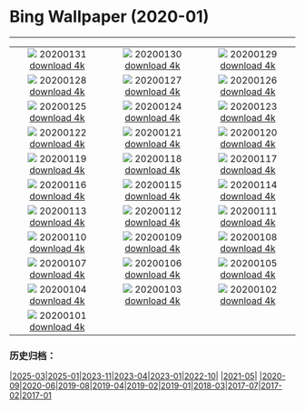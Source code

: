 # Bing Wallpaper (2020-01)
**************
| | | |
| :----: | :----: | :----: |
| ![](https://www.bing.com/th?id=OHR.ReddishEgret_EN-US2958831498_1920x1080.jpg) 20200131 [download 4k](https://www.bing.com/th?id=OHR.ReddishEgret_EN-US2958831498_UHD.jpg) | ![](https://www.bing.com/th?id=OHR.LakeBaikal_EN-US8692095269_1920x1080.jpg) 20200130 [download 4k](https://www.bing.com/th?id=OHR.LakeBaikal_EN-US8692095269_UHD.jpg) | ![](https://www.bing.com/th?id=OHR.SemucChampey_EN-US8613323076_1920x1080.jpg) 20200129 [download 4k](https://www.bing.com/th?id=OHR.SemucChampey_EN-US8613323076_UHD.jpg) |
| ![](https://www.bing.com/th?id=OHR.CapeDisappointment_EN-US8548904341_1920x1080.jpg) 20200128 [download 4k](https://www.bing.com/th?id=OHR.CapeDisappointment_EN-US8548904341_UHD.jpg) | ![](https://www.bing.com/th?id=OHR.NYCLitUp_EN-US8462661548_1920x1080.jpg) 20200127 [download 4k](https://www.bing.com/th?id=OHR.NYCLitUp_EN-US8462661548_UHD.jpg) | ![](https://www.bing.com/th?id=OHR.TajRepublic_EN-US8399320805_1920x1080.jpg) 20200126 [download 4k](https://www.bing.com/th?id=OHR.TajRepublic_EN-US8399320805_UHD.jpg) |
| ![](https://www.bing.com/th?id=OHR.SouthernGate_EN-US8348473546_1920x1080.jpg) 20200125 [download 4k](https://www.bing.com/th?id=OHR.SouthernGate_EN-US8348473546_UHD.jpg) | ![](https://www.bing.com/th?id=OHR.SunlitScree_EN-US8210223982_1920x1080.jpg) 20200124 [download 4k](https://www.bing.com/th?id=OHR.SunlitScree_EN-US8210223982_UHD.jpg) | ![](https://www.bing.com/th?id=OHR.SafariSavannah_EN-US8123928986_1920x1080.jpg) 20200123 [download 4k](https://www.bing.com/th?id=OHR.SafariSavannah_EN-US8123928986_UHD.jpg) |
| ![](https://www.bing.com/th?id=OHR.WhitehorseLights_EN-US8047937950_1920x1080.jpg) 20200122 [download 4k](https://www.bing.com/th?id=OHR.WhitehorseLights_EN-US8047937950_UHD.jpg) | ![](https://www.bing.com/th?id=OHR.HighlandsSquirrel_EN-US7983501314_1920x1080.jpg) 20200121 [download 4k](https://www.bing.com/th?id=OHR.HighlandsSquirrel_EN-US7983501314_UHD.jpg) | ![](https://www.bing.com/th?id=OHR.MarchWA1963_EN-US7913146423_1920x1080.jpg) 20200120 [download 4k](https://www.bing.com/th?id=OHR.MarchWA1963_EN-US7913146423_UHD.jpg) |
| ![](https://www.bing.com/th?id=OHR.SpeedFlying_EN-US7854565397_1920x1080.jpg) 20200119 [download 4k](https://www.bing.com/th?id=OHR.SpeedFlying_EN-US7854565397_UHD.jpg) | ![](https://www.bing.com/th?id=OHR.GypsumSand_EN-US7746438548_1920x1080.jpg) 20200118 [download 4k](https://www.bing.com/th?id=OHR.GypsumSand_EN-US7746438548_UHD.jpg) | ![](https://www.bing.com/th?id=OHR.CormorantMackerel_EN-US7682867267_1920x1080.jpg) 20200117 [download 4k](https://www.bing.com/th?id=OHR.CormorantMackerel_EN-US7682867267_UHD.jpg) |
| ![](https://www.bing.com/th?id=OHR.ValGardena_EN-US9768132178_1920x1080.jpg) 20200116 [download 4k](https://www.bing.com/th?id=OHR.ValGardena_EN-US9768132178_UHD.jpg) | ![](https://www.bing.com/th?id=OHR.Boudhanath_EN-US9594857498_1920x1080.jpg) 20200115 [download 4k](https://www.bing.com/th?id=OHR.Boudhanath_EN-US9594857498_UHD.jpg) | ![](https://www.bing.com/th?id=OHR.MuskOxWinter_EN-US9539570883_1920x1080.jpg) 20200114 [download 4k](https://www.bing.com/th?id=OHR.MuskOxWinter_EN-US9539570883_UHD.jpg) |
| ![](https://www.bing.com/th?id=OHR.MtDiablo_EN-US7458508287_1920x1080.jpg) 20200113 [download 4k](https://www.bing.com/th?id=OHR.MtDiablo_EN-US7458508287_UHD.jpg) | ![](https://www.bing.com/th?id=OHR.Zugspitze_EN-US9404376251_1920x1080.jpg) 20200112 [download 4k](https://www.bing.com/th?id=OHR.Zugspitze_EN-US9404376251_UHD.jpg) | ![](https://www.bing.com/th?id=OHR.Rakan_EN-US8096736799_1920x1080.jpg) 20200111 [download 4k](https://www.bing.com/th?id=OHR.Rakan_EN-US8096736799_UHD.jpg) |
| ![](https://www.bing.com/th?id=OHR.LeagueNations_EN-US9107893638_1920x1080.jpg) 20200110 [download 4k](https://www.bing.com/th?id=OHR.LeagueNations_EN-US9107893638_UHD.jpg) | ![](https://www.bing.com/th?id=OHR.MuirWoods_EN-US8773454918_1920x1080.jpg) 20200109 [download 4k](https://www.bing.com/th?id=OHR.MuirWoods_EN-US8773454918_UHD.jpg) | ![](https://www.bing.com/th?id=OHR.HeavensGate_EN-US8673063307_1920x1080.jpg) 20200108 [download 4k](https://www.bing.com/th?id=OHR.HeavensGate_EN-US8673063307_UHD.jpg) |
| ![](https://www.bing.com/th?id=OHR.GalileoMoons_EN-US8600491138_1920x1080.jpg) 20200107 [download 4k](https://www.bing.com/th?id=OHR.GalileoMoons_EN-US8600491138_UHD.jpg) | ![](https://www.bing.com/th?id=OHR.TrakaiLithuania_EN-US8531258766_1920x1080.jpg) 20200106 [download 4k](https://www.bing.com/th?id=OHR.TrakaiLithuania_EN-US8531258766_UHD.jpg) | ![](https://www.bing.com/th?id=OHR.BurrowingParakeets_EN-US8189174071_1920x1080.jpg) 20200105 [download 4k](https://www.bing.com/th?id=OHR.BurrowingParakeets_EN-US8189174071_UHD.jpg) |
| ![](https://www.bing.com/th?id=OHR.WhiteLeviathan_EN-US7446083482_1920x1080.jpg) 20200104 [download 4k](https://www.bing.com/th?id=OHR.WhiteLeviathan_EN-US7446083482_UHD.jpg) | ![](https://www.bing.com/th?id=OHR.MunroLight_EN-US7297129449_1920x1080.jpg) 20200103 [download 4k](https://www.bing.com/th?id=OHR.MunroLight_EN-US7297129449_UHD.jpg) | ![](https://www.bing.com/th?id=OHR.WhirlpoolFinland_EN-US4174367622_1920x1080.jpg) 20200102 [download 4k](https://www.bing.com/th?id=OHR.WhirlpoolFinland_EN-US4174367622_UHD.jpg) |
| ![](https://www.bing.com/th?id=OHR.SnowHare_EN-US4373999242_1920x1080.jpg) 20200101 [download 4k](https://www.bing.com/th?id=OHR.SnowHare_EN-US4373999242_UHD.jpg) |  |  |

### 历史归档：

|[2025-03](bing/2025-03/2025-03.md)|[2025-01](bing/2025-01/2025-01.md)|[2023-11](bing/2023-11/2023-11.md)|[2023-04](bing/2023-04/2023-04.md)|[2023-01](bing/2023-01/2023-01.md)|[2022-10](bing/2022-10/2022-10.md)|
|[2021-05](bing/2021-05/2021-05.md)|
|[2020-09](bing/2020-09/2020-09.md)|[2020-06](bing/2020-06/2020-06.md)|[2019-08](bing/2019-08/2019-08.md)|[2019-04](bing/2019-04/2019-04.md)|[2019-02](bing/2019-02/2019-02.md)|[2019-01](bing/2019-01/2019-01.md)|[2018-03](bing/2018-03/2018-03.md)|[2017-07](bing/2017-07/2017-07.md)|[2017-02](bing/2017-02/2017-02.md)|[2017-01](bing/2017-01/2017-01.md)